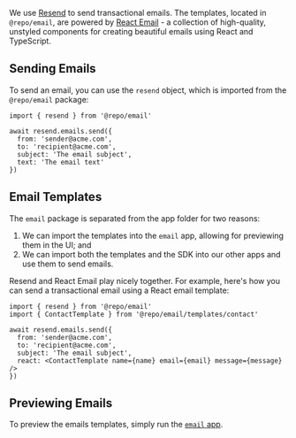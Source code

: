 We use [Resend](https://resend.com/) to send transactional emails. The templates, located in `@repo/email`, are powered by [React Email](https://react.email/) - a collection of high-quality, unstyled components for creating beautiful emails using React and TypeScript.

## Sending Emails

To send an email, you can use the `resend` object, which is imported from the `@repo/email` package:

```tsx title="apps/web/app/contact/actions/contact.tsx"
import { resend } from '@repo/email'

await resend.emails.send({
  from: 'sender@acme.com',
  to: 'recipient@acme.com',
  subject: 'The email subject',
  text: 'The email text'
})
```

## Email Templates

The `email` package is separated from the app folder for two reasons:

1. We can import the templates into the `email` app, allowing for previewing them in the UI; and
2. We can import both the templates and the SDK into our other apps and use them to send emails.

Resend and React Email play nicely together. For example, here's how you can send a transactional email using a React email template:

```tsx title="apps/web/app/contact/actions/contact.tsx"
import { resend } from '@repo/email'
import { ContactTemplate } from '@repo/email/templates/contact'

await resend.emails.send({
  from: 'sender@acme.com',
  to: 'recipient@acme.com',
  subject: 'The email subject',
  react: <ContactTemplate name={name} email={email} message={message} />
})
```

## Previewing Emails

To preview the emails templates, simply run the [`email` app](/apps/email).
